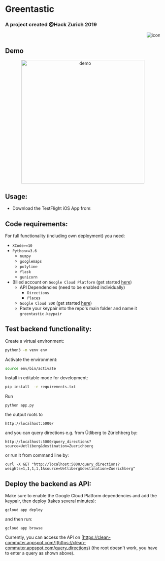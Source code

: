# Greentastic 
### A project created @Hack Zurich 2019
<p align="right">
<img src="https://github.com/jannisborn/clean_commuter/blob/ios_app/CleanConmute/AppIcon.appiconset/cleancommute_icon-76%402x.png" alt="icon"/>
   </p>

## Demo
<p align="center">
   <img src="https://github.com/jannisborn/greentastic/blob/master/assets/demo.jpeg" alt="demo" width="400"/>
   </p>




## Usage:
* Download the TestFlight iOS App from: []()



## Code requirements:
For full functionality (including own deployment) you need:
* `XCode>=10`
* `Python>=3.6`
    * `numpy`
    * `googlemaps`
    * `polyline`
    * `flask`
    * `gunicorn`
* Billed account on `Google Cloud Platform` (get started [here](https://cloud.google.com))
    * API Dependencies (need to be enabled individually)
        * `Directions`
        * `Places`
    * `Google Cloud SDK` (get started [here](https://cloud.google.com/appengine/docs/flexible/python/quickstart))
    * Paste your keypair into the repo's main folder and name it `greentastic.keypair`




## Test backend functionality:
Create a virtual environment:

```sh
python3 -m venv env
```

Activate the environment:

```sh
source env/bin/activate
```

Install in editable mode for development:

```sh
pip install  -r requirements.txt
```
Run
```
python app.py
```
the output roots to
```
http://localhost:5000/
```
and you can query directions e.g. from Ütliberg to Zürichberg by:
```
http://localhost:5000/query_directions?source=Uetliberg&destination=Zuerichberg
```
or run it from command line by:

```
curl -X GET "http://localhost:5000/query_directions?weights=1,1,1,1,1&source=Uetliberg&destination=Zuerichberg"
```

## Deploy the backend as API: 
Make sure to enable the Google Cloud Platform dependencies and add the keypair, then deploy (takes several minutes):
```
gcloud app deploy
```

and then run:
```
gcloud app browse
```

Currently, you can access the API on [https://clean-commuter.appspot.com/](https://clean-commuter.appspot.com/query_directions) (the root doesn't work, you have to enter a query as shown above).




